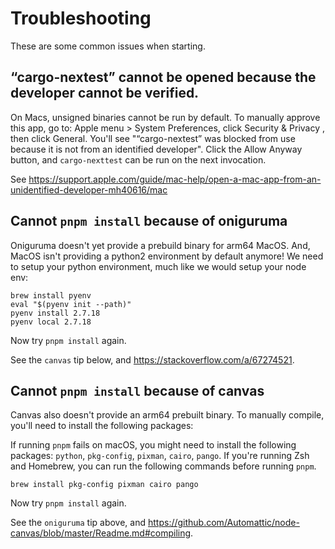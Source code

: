 # Troubleshooting

These are some common issues when starting.

## “cargo-nextest” cannot be opened because the developer cannot be verified.

On Macs, unsigned binaries cannot be run by default. To manually approve this
app, go to: Apple menu > System Preferences, click Security & Privacy , then
click General. You'll see "“cargo-nextest” was blocked from use because it is
not from an identified developer". Click the Allow Anyway button, and
`cargo-nexttest` can be run on the next invocation.

See https://support.apple.com/guide/mac-help/open-a-mac-app-from-an-unidentified-developer-mh40616/mac

## Cannot `pnpm install` because of oniguruma

Oniguruma doesn't yet provide a prebuild binary for arm64 MacOS. And, MacOS
isn't providing a python2 environment by default anymore! We need to setup your
python environment, much like we would setup your node env:

```shell
brew install pyenv
eval "$(pyenv init --path)"
pyenv install 2.7.18
pyenv local 2.7.18
```

Now try `pnpm install` again.

See the `canvas` tip below, and https://stackoverflow.com/a/67274521.

## Cannot `pnpm install` because of canvas

Canvas also doesn't provide an arm64 prebuilt binary. To manually compile,
you'll need to install the following packages:

If running `pnpm` fails on macOS, you might need to install the following packages: `python`, `pkg-config`, `pixman`, `cairo`, `pango`. If you're running Zsh and Homebrew, you can run the following commands before running `pnpm`.

```shell
brew install pkg-config pixman cairo pango
```

Now try `pnpm install` again.

See the `oniguruma` tip above, and https://github.com/Automattic/node-canvas/blob/master/Readme.md#compiling.
